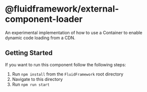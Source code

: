 # @fluidframework/external-component-loader

An experimental implementation of how to use a Container to enable dynamic code loading from a CDN.

## Getting Started

If you want to run this component follow the following steps:

1. Run `npm install` from the `FluidFramework` root directory
2. Navigate to this directory
3. Run `npm run start`
